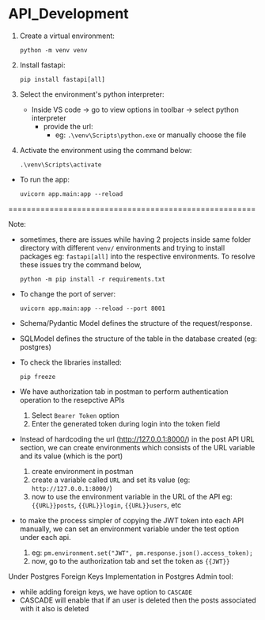 # API_Development

1. Create a virtual environment:

    ```python -m venv venv```

2. Install fastapi:

   ```pip install fastapi[all]```

3. Select the environment's python interpreter:
    - Inside VS code -> go to view options in toolbar -> select python interpreter
        - provide the url:
            - eg: ```.\venv\Scripts\python.exe``` or manually choose the file

4. Activate the environment using the command below:
    
    ```.\venv\Scripts\activate```

- To run the app:

    ```uvicorn app.main:app --reload```

======================================================

Note:

- sometimes, there are issues while having 2 projects inside same folder directory with different ```venv/``` environments and trying to install packages eg: ```fastapi[all]``` into the respective environments. To resolve these issues try the command below,

    ```python -m pip install -r requirements.txt```

- To change the port of server:

    ```uvicorn app.main:app --reload --port 8001```

- Schema/Pydantic Model defines the structure of the request/response.
- SQLModel defines the structure of the table in the database created (eg: postgres)

- To check the libraries installed:

    ```pip freeze```

- We have authorization tab in postman to perform authentication operation to the resepctive APIs
    1. Select ```Bearer Token``` option
    2. Enter the generated token during login into the token field

- Instead of hardcoding the url (http://127.0.0.1:8000/) in the post API URL section, we can create environments which consists of the URL variable and its value (which is the port)
    1. create environment in postman
    2. create a variable called ```URL``` and set its value (eg: ```http://127.0.0.1:8000/```)
    3. now to use the environment variable in the URL of the API eg: ```{{URL}}posts```, ```{{URL}}login```, ```{{URL}}users```, etc

- to make the process simpler of copying the JWT token into each API manually, we can set an environment variable under the test option under each api.
    1. eg: ```pm.environment.set("JWT", pm.response.json().access_token);```
    2. now, go to the authorization tab and set the token as ```{{JWT}}```

Under Postgres Foreign Keys Implementation in Postgres Admin tool:
- while adding foreign keys, we have option to ```CASCADE``` 
- CASCADE will enable that if an user is deleted then the posts associated with it also is deleted

